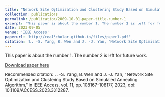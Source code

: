 ```yaml
---
title: "Network Site Optimization and Clustering Study Based on Simulated Annealing Algorithm"
collection: publications
permalink: /publication/2009-10-01-paper-title-number-1
excerpt: 'This paper is about the number 1. The number 2 is left for future work.'
date: 2023-09-05
venue: 'IEEE Access'
paperurl: 'http://realScholar.github.io/files/paper1.pdf'
citation: 'L. -S. Yang, B. Wen and J. -J. Yan, "Network Site Optimization and Clustering Study Based on Simulated Annealing Algorithm," in IEEE Access, vol. 11, pp. 108167-108177, 2023, doi: 10.1109/ACCESS.2023.3312287.'
---
```

This paper is about the number 1. The number 2 is left for future work.

[Download paper here](http://realScholar.github.io/files/paper1.pdf)

Recommended citation: L. -S. Yang, B. Wen and J. -J. Yan, "Network Site Optimization and Clustering Study Based on Simulated Annealing Algorithm," in IEEE Access, vol. 11, pp. 108167-108177, 2023, doi: 10.1109/ACCESS.2023.3312287.
